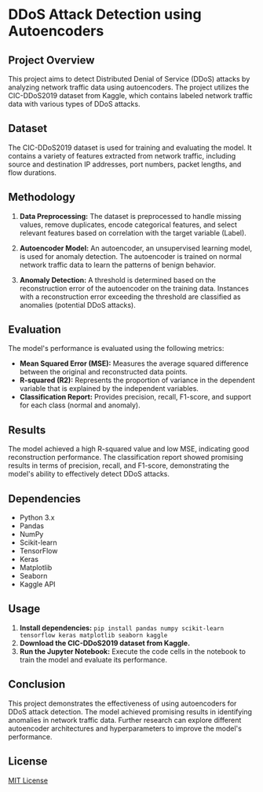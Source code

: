 # DDoS Attack Detection using Autoencoders

## Project Overview

This project aims to detect Distributed Denial of Service (DDoS) attacks by analyzing network traffic data using autoencoders. The project utilizes the CIC-DDoS2019 dataset from Kaggle, which contains labeled network traffic data with various types of DDoS attacks.

## Dataset

The CIC-DDoS2019 dataset is used for training and evaluating the model. It contains a variety of features extracted from network traffic, including source and destination IP addresses, port numbers, packet lengths, and flow durations.

## Methodology

1. **Data Preprocessing:** The dataset is preprocessed to handle missing values, remove duplicates, encode categorical features, and select relevant features based on correlation with the target variable (Label).

2. **Autoencoder Model:** An autoencoder, an unsupervised learning model, is used for anomaly detection. The autoencoder is trained on normal network traffic data to learn the patterns of benign behavior.

3. **Anomaly Detection:** A threshold is determined based on the reconstruction error of the autoencoder on the training data. Instances with a reconstruction error exceeding the threshold are classified as anomalies (potential DDoS attacks).

## Evaluation

The model's performance is evaluated using the following metrics:

*   **Mean Squared Error (MSE):** Measures the average squared difference between the original and reconstructed data points.
*   **R-squared (R2):** Represents the proportion of variance in the dependent variable that is explained by the independent variables.
*   **Classification Report:** Provides precision, recall, F1-score, and support for each class (normal and anomaly).

## Results

The model achieved a high R-squared value and low MSE, indicating good reconstruction performance. The classification report showed promising results in terms of precision, recall, and F1-score, demonstrating the model's ability to effectively detect DDoS attacks.

## Dependencies

*   Python 3.x
*   Pandas
*   NumPy
*   Scikit-learn
*   TensorFlow
*   Keras
*   Matplotlib
*   Seaborn
*   Kaggle API

## Usage

1. **Install dependencies:** `pip install pandas numpy scikit-learn tensorflow keras matplotlib seaborn kaggle`
2. **Download the CIC-DDoS2019 dataset from Kaggle.**
3. **Run the Jupyter Notebook:** Execute the code cells in the notebook to train the model and evaluate its performance.

## Conclusion

This project demonstrates the effectiveness of using autoencoders for DDoS attack detection. The model achieved promising results in identifying anomalies in network traffic data. Further research can explore different autoencoder architectures and hyperparameters to improve the model's performance.


## License

[MIT License](https://opensource.org/licenses/MIT)
